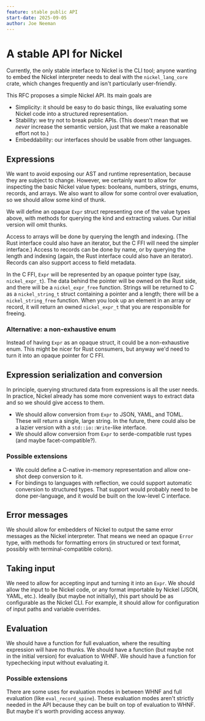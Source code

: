 ```yaml
---
feature: stable public API
start-date: 2025-09-05
author: Joe Neeman
---
```


# A stable API for Nickel

Currently, the only stable interface to Nickel is the CLI tool; anyone
wanting to embed the Nickel interpreter needs to deal with the
`nickel_lang_core` crate, which changes frequently and isn't
particularly user-friendly.

This RFC proposes a simple Nickel API. Its main goals are

- Simplicity: it should be easy to do basic things, like evaluating
  some Nickel code into a structured representation.
- Stability: we try not to break public APIs. (This doesn't mean that
  we *never* increase the semantic version, just that we make a
  reasonable effort not to.)
- Embeddability: our interfaces should be usable from
   other languages.

## Expressions

We want to avoid exposing our AST and runtime representation, because
they are subject to change. However, we certainly want to allow for
inspecting the basic Nickel value types: booleans, numbers, strings,
enums, records, and arrays. We also want to allow for some control
over evaluation, so we should allow some kind of thunk.

We will define an opaque `Expr` struct representing one of the value
types above, with methods for querying the kind and extracting values.
Our initial version will omit thunks.

Access to arrays will be done by querying the length and indexing.
(The Rust interface could also have an iterator, but the C FFI will
need the simpler interface.) Access to records can be done by name,
or by querying the length and indexing (again, the Rust interface
could also have an iterator). Records can also support access to
field metadata.

In the C FFI, `Expr` will be represented by an opaque pointer type
(say, `nickel_expr_t`).
The data behind the pointer will be owned on the Rust side, and there
will be a `nickel_expr_free` function. Strings will be
returned to C as a `nickel_string_t` struct containing a pointer
and a length; there will be a `nickel_string_free` function.
When you look up an element in an array or record, it will return an
owned `nickel_expr_t` that you are responsible for freeing.

### Alternative: a non-exhaustive enum

Instead of having `Expr` as an opaque struct, it could be a non-exhaustive
enum. This might be nicer for Rust consumers, but anyway we'd need
to turn it into an opaque pointer for C FFI.

## Expression serialization and conversion

In principle, querying structured data from expressions is all the
user needs. In practice, Nickel already has some more convenient
ways to extract data and so we should give access to them.

- We should allow conversion from `Expr` to JSON, YAML, and TOML.
  These will return a single, large string. In the future, there
  could also be a lazier version with a `std::io::Write`-like
  interface.
- We should allow conversion from `Expr` to serde-compatible
  rust types (and maybe facet-compatible?).

### Possible extensions

- We could define a C-native in-memory representation and allow
  one-shot deep conversion to it.
- For bindings to languages with reflection, we could support
  automatic conversion to structured types. That support would
  probably need to be done per-language, and it would be built
  on the low-level C interface.

## Error messages

We should allow for embedders of Nickel to output the same error messages
as the Nickel interpreter. That means we need an opaque `Error` type,
with methods for formatting errors (in structured or text format, possibly
with terminal-compatible colors).

## Taking input

We need to allow for accepting input and turning it into an `Expr`.
We should allow the input to be Nickel code, or any format importable
by Nickel (JSON, YAML, etc.). Ideally (but maybe not initially),
this part should be as configurable as the Nickel CLI. For example,
it should allow for configuration of input paths and variable overrides.

## Evaluation

We should have a function for full evaluation, where the resulting
expression will have no thunks. We should have a function (but maybe
not in the initial version) for evaluation to WHNF. We should have
a function for typechecking input without evaluating it.

### Possible extensions

There are some uses for evaluation modes in between WHNF and full
evaluation (like `eval_record_spine`). These evaluation modes
aren't strictly needed in the API because they can be built on
top of evaluation to WHNF. But maybe it's worth providing access
anyway.
